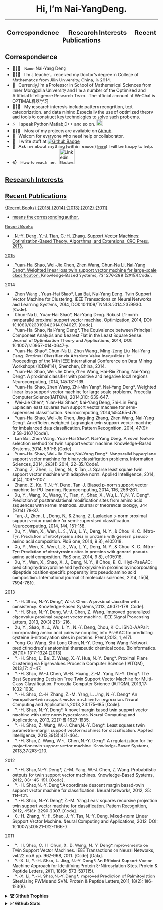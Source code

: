 <h1 align="center"> Hi, I’m Nai-YangDeng.
</h1>

---

<h2 align="center"> Correspondence &emsp; Research Interests&emsp; Recent Publications
</h2>


##   Correspondence

- 👨🏻‍🎓 &nbsp; <font size="2" face="Verdana">
Name:
</font>   Nai-Yang Deng
- 👨🏻‍🎓 &nbsp; I’m a teacher，received my Doctor’s degree in College of Mathematics from Jilin University, China, in 2014.  
- 🔭 &nbsp; Currently,I’m a Professor in School of Mathematical Sciences from Inner Monggolia University and I'm a number of the Optimized and Artificial Intelligence Research Team.[](http://www.optimal-group.org/) .The official account of WeChat is OPTIMAL机器学习.
- 👨🏻‍💻 &nbsp; My research interests include pattern recognition, text categorization, and data mining.Especially the use of optimized theory and tools to construct key technologies to solve  such problems.
- ⚡ &nbsp; I speak Python,Matlab,C++ and so on. <img src="https://tse1-mm.cn.bing.net/th/id/R-C.b7d45101b0452bb7dd3dab2a92f63c79?rik=jygnrFvvDEpmJA&riu=http%3a%2f%2fwww.qubiaoqing.cn%2fpic%2f2020%2f12%2f13%2f5v4ne24vr1t.jpg&ehk=Bl6ba0x7FIv0srdxl9z%2bq0Fnj41k%2fgokcD63q63SLX0%3d&risl=&pid=ImgRaw&r=0" width="20" >.
- 👨🏻‍💻 &nbsp; Most of my projects are available on [Github](https://github.com/WangZhenIMU).
- 🤝 &nbsp; Welcom for everyone who need help or collaborator.
- 🤝 &nbsp; I write stuff at [![Github Badge](https://img.shields.io/badge/-WangZhenIMU-grey?style=flat&logo=github&logoColor=white&link=https://github.com/WangZhenIMU/)](https://www.github.com/WangZhenIMU/)
- 💬 &nbsp; Ask me about anything (within reason) [here](https://github.com/WangZhenIMU/ama)! I will be happy to help.
- 📫 &nbsp; How to reach me: &nbsp;
  <a href="https://linkedin.com/in/WangZhenIMU">
  <img alt="Linkedin Badge" src="https://img.shields.io/badge/-LinkedIn-0e76a8?style=flat-square&logo=Linkedin&logoColor=white" width="50px">

##  Research Interests


	
##  Recent Publications
 {Recent Books}   {2015}   {2014}   {2013}   {2012}   {2011}
* means the corresponding author.

Recent Books
- &nbsp; N.-Y. Deng, Y.-J. Tian, C.-H. Zhang. Support Vector Machines: Optimization-Based Theory, Algorithms, and Extensions. CRC Press, 2013.

2015
- &nbsp; Yuan-Hai Shao, Wei-Jie Chen, Zhen Wang, Chun-Na Li, Nai-Yang Deng*. 
	<a href="https://www.sciencedirect.com/science/article/abs/pii/S0950705114003785">Weighted linear loss twin support vector machine for large-scale classification.
	</a> 
Knowledge-Based Systems, 73: 276-288 (2015)[Code].

2014
- &nbsp; Zhen Wang , Yuan-Hai Shao*, Lan Bai, Nai-Yang Deng. Twin Support Vector Machine for Clustering. IEEE Transactions on Neural Networks and Learning Systems, 2014, DOI: 10.1109/TNNLS.2014.2379930. [Code].
- &nbsp; Chun-Na Li, Yuan-Hai Shao*, Nai-Yang Deng. Robust L1-norm nonparallel proximal support vector machine. Optimization, 2014, DOI: 10.1080/02331934.2014.994627. [Code].
- &nbsp; Yuan-Hai Shao, Nai-Yang Deng*. The Equivalence between Principal Component Analysis and Nearest Flat in the Least Square Sense. Journal of Optimization Theory and Applications, 2014, DOI: 10.1007/s10957-014-0647-y.
- &nbsp; Yuan-Hai Shao*, Chun-Na Li, Zhen Wang , Ming-Zeng Liu, Nai-Yang Deng. Proximal Classifier via Absolute Value Inequalities. In: Proceedings of the 14th IEEE International Conference on Data Mining Workshops (ICDM'14), Shenzhen, China, 2014.
- &nbsp; Yuan-Hai Shao, Wei-Jie Chen,Zhen Wang, Hai-Bin Zhang, Nai-Yang Deng*. A proximal classifier with positive and negative local regions. Neurocomputing, 2014, 145:131-139.
- &nbsp; Yuan-Hai Shao, Zhen Wang, Zhi-Min Yang*, Nai-Yang Deng*. Weighted linear loss support vector machine for large scale problems. Procedia Computer Science(IAITQM), 2014,31C: 639-647.
- &nbsp; Wei-Jie Chen*, Yuan-Hai Shao*, Nai-Yang Deng, Zhi-Lin Feng. Laplacian least squares twin support vector machine for semi-supervised classification. Neurocomputing, 2014,145:465-476.
- &nbsp; Yuan-Hai Shao, Wei-Jie Chen, Jing-jing Zhang, Zhen Wang, Nai-Yang Deng*. An efficient weighted Lagrangian twin support vector machine for imbalanced data classification. Pattern Recognition, 2014, 47(9): 3158-3167.[Code].
- &nbsp; Lan Bai, Zhen Wang, Yuan-Hai Shao*, Nai-Yang Deng. A novel feature selection method for twin support vector machine. Knowledge-Based Systems, 2014, 59 1-8.[Code].
- &nbsp; Yuan-Hai Shao, Wei-Jie Chen,Nai-Yang Deng*. Nonparallel hyperplane support vector machine for binary classification problems. Information Sciences, 2014, 263(1) 2014, 22–35.[Code].
- &nbsp; Zhang, Z., Zhen, L., Deng, N., & Tan, J. Sparse least square twin support vector machine with adaptive norm. Applied Intelligence, 2014, 41(4), 1097-1107.
- &nbsp; Zhang, Z., Ke, T.,N.-Y. Deng, Tan, J. Biased p-norm support vector machine for PU learning. Neurocomputing, 2014, 136, 256-261.
- &nbsp; Xu, Y., Wang, X., Wang, Y., Tian, Y., Shao, X., Wu, L. Y.,N.-Y. Deng*. Prediction of posttranslational modification sites from amino acid sequences with kernel methods. Journal of theoretical biology, 344 (2014) 78–87.
- &nbsp; Tan, J., Zhen, L., Deng, N., & Zhang, Z. Laplacian p-norm proximal support vector machine for semi-supervised classification. Neurocomputing, 2014, 144, 151-158.
- &nbsp; Xu, Y., Wen, X., Wen, L. S., Wu, L. Y., Deng, N. Y., & Chou, K. C. iNitro-Tyr: Prediction of nitrotyrosine sites in proteins with general pseudo amino acid composition. PloS one, 2014, 9(8), e105018.
- &nbsp; Xu, Y., Wen, X., Wen, L. S., Wu, L. Y., Deng, N. Y., & Chou, K. C. iNitro-Tyr: Prediction of nitrotyrosine sites in proteins with general pseudo amino acid composition. PloS one, 2014, 9(8), e105018.
- &nbsp; Xu, Y., Wen, X., Shao, X. J., Deng, N. Y., & Chou, K. C. iHyd-PseAAC: predicting hydroxyproline and hydroxylysine in proteins by incorporating dipeptide position-specific propensity into pseudo amino acid composition. International journal of molecular sciences, 2014, 15(5), 7594-7610.

2013
- &nbsp; Y.-H. Shao, N.-Y. Deng*, W.-J. Chen. A proximal classifier with consistency. Knowledge-Based Systems,2013, 49:171-178 [Code].
- &nbsp; Y.-H. Shao, N.-Y. Deng, W.-J. Chen, Z. Wang. Improved generalized eigenvalue proximal support vector machine. IEEE Signal Processing Letters, 2013, 20(3):213- 216.
- &nbsp; Xu, Y., Shao, X. J., Wu, L. Y., N.-Y. Deng, Chou, K. C.. iSNO-AAPair: incorporating amino acid pairwise coupling into PseAAC for predicting cysteine S-nitrosylation sites in proteins. PeerJ,2013, 1, e171.
- &nbsp; Yong-Cui Wang, Shi-Long Chen, N.-Y. Deng, Yong Wang: Network predicting drug's anatomical therapeutic chemical code. Bioinformatics, 29(10): 1317-1324 (2013)
- &nbsp; Y.-H. Shao, L. Bai, Z. Wang, X.-Y. Hua, N.-Y. Deng*. Proximal Plane Clustering via Eigenvalues. Procedia Computer Science (IAITQM), 2013,17: 41–47.
- &nbsp; Y.-H. Shao, W.-J. Chen, W.-B. Huang, Z.-M. Yang, N.-Y. Deng*. The Best Separating Decision Tree Twin Support Vector Machine for Multi-Class Classification. Procedia Computer Science (IAITQM), 2013,17: 1032-1038.
- &nbsp; Y.-H. Shao, C.-H. Zhang, Z.-M. Yang, L. Jing, N.-Y. Deng*. An \varepsilon-twin support vector machine for regression. Neural Computing and Applications,2013, 23:175–185 [Code].
- &nbsp; Y.-H. Shao, N.-Y. Deng*. A novel margin based twin support vector machine with unity norm hyperplanes. Neural Computing and Applications, 2013, 22(7-8):1627-1635.
- &nbsp; Y.-H. Shao, Z. Wang, W.-J. Chen,N.-Y. Deng*. Least squares twin parametric-margin support vector machines for classification. Applied Intelligence, 2013,39(3):451-464.
- &nbsp; Y.-H. Shao,Z. Wang, W.-J. Chen, N.-Y. Deng*. A regularization for the projection twin support vector machine. Knowledge-Based Systems, 2013,37:203–210.

2012
- &nbsp; Y.-H. Shao,N.-Y. Deng*, Z.-M. Yang, W.-J. Chen, Z. Wang. Probabilistic outputs for twin support vector machines. Knowledge-Based Systems, 2012, 33: 145–151. [Code].
- &nbsp; Y.-H. Shao,N.-Y. Deng*.A coordinate descent margin based-twin support vector machine for classification. Neural Networks, 2012, 25: 114–121.
- &nbsp; Y.-H. Shao, N.-Y. Deng*, Z.-M. Yang.Least squares recursive projection twin support vector machine for classification. Pattern Recognition, 2012, 45(6): 2299-2307. [Code].
- &nbsp; C.-H. Zhang, Y.-H. Shao, J.-Y. Tan, N.-Y. Deng. Mixed-norm Linear Support Vector Machine. Neural Computing and Applications, 2012, DOI: 10.1007/s00521-012-1166-0

2011
- &nbsp; Y.-H. Shao, C.-H. Chun, X.-B. Wang, N.-Y. Deng*.Improvements on Twin Support Vector Machines. IEEE Transactions on Neural Networks, vol.22 no.6 pp. 962-968, 2011. [Code] [Data].
- &nbsp; Y.-X. Li, Y.-H. Shao, L. Jing, N.-Y. Deng*. An Efficient Support Vector Machine Approach for Identifying Protein S-Nitrosylation Sites. Protein \& Peptide Letters, 2011, 18(6): 573-587(15).
- &nbsp; Y.-X. Li, Y.-H. Shao,N.-Y. Deng*. Improved Prediction of Palmitoylation SitesUsing PWMs and SVM. Protein \& Peptide Letters,2011, 18(2): 186-193(8).


  
<details>	
  <summary><b>🏆 Github Trophies</b></summary>
	
  <div align="center"> 
    <img 
      src="https://github-profile-trophy.vercel.app/?username=WangZhenIMU&theme=gruvbox" alt="github-profile-trophy"
      height="180em"
    />
    <!-- &title=MultiLanguage,Commit,Repositories,Issues -->
	</div>
</details>

<details>	
  <summary><b>📈 Github Stats</b></summary>

  <div align="center"> 
    <img 
      src="https://github-readme-stats.vercel.app/api?username=WangZhenIMU&count_private=true&show_icons=true&theme=gruvbox&locale=en"
      alt="github-readme-stats"
      height="180em" 
    />
	</div>
</details>



